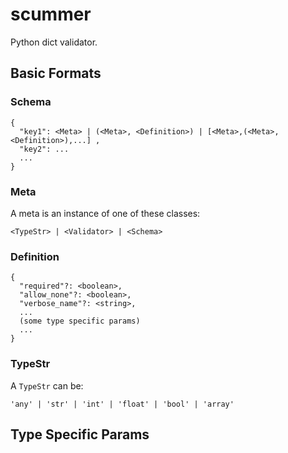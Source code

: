 # scummer
Python dict validator.

## Basic Formats

### Schema

```
{
  "key1": <Meta> | (<Meta>, <Definition>) | [<Meta>,(<Meta>, <Definition>),...] ,
  "key2": ...
  ...
}
```

### Meta

A meta is an instance of one of these classes:

```
<TypeStr> | <Validator> | <Schema>
```

### Definition

```
{
  "required"?: <boolean>,
  "allow_none"?: <boolean>,
  "verbose_name"?: <string>,
  ...
  (some type specific params)
  ...
}
```

### TypeStr

A `TypeStr` can be:

```
'any' | 'str' | 'int' | 'float' | 'bool' | 'array'
```

## Type Specific Params

